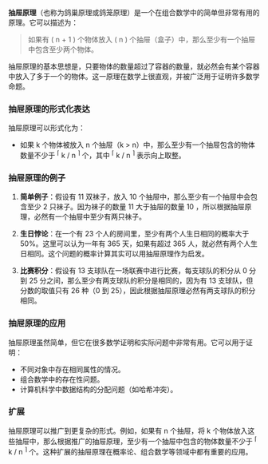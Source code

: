 **抽屉原理**（也称为鸽巢原理或鸽笼原理）是一个在组合数学中的简单但非常有用的原理。它可以描述为：

> 如果有 \( n + 1 \) 个物体放入 \( n \) 个抽屉（盒子）中，那么至少有一个抽屉中包含至少两个物体。

抽屉原理的基本思想是，只要物体的数量超过了容器的数量，就必然会有某个容器中放入了多于一个的物体。这一原理在数学上很直观，并被广泛用于证明许多数学命题。

### 抽屉原理的形式化表达
抽屉原理可以形式化为：
- 如果 k 个物体被放入 n  个抽屉（k > n）中，那么至少有一个抽屉包含的物体数量不少于 <sup>⌈</sup> k / n <sup>⌉</sup> 个，其中 <sup>⌈</sup> k / n <sup>⌉</sup> 表示向上取整。

### 抽屉原理的例子
1. **简单例子**：假设有 11 双袜子，放入 10 个抽屉中，那么至少有一个抽屉中会包含至少 2 只袜子。因为袜子的数量 11 大于抽屉的数量 10 ，所以根据抽屉原理，必然有一个抽屉中至少有两只袜子。

2. **生日悖论**：在一个有 23 个人的房间里，至少有两个人生日相同的概率大于 50%。这里可以认为一年有 365 天，如果有超过 365 人，就必然有两个人生日相同。这个问题的概率计算其实可以用抽屉原理作为启发。

3. **比赛积分**：假设有 13 支球队在一场联赛中进行比赛，每支球队的积分从 0 分到 25 分之间，那么至少有两支球队的积分是相同的，因为有 13 支球队，但分数的取值只有 26 种（0 到 25），因此根据抽屉原理必然有两支球队的积分相同。

### 抽屉原理的应用
抽屉原理虽然简单，但它在很多数学证明和实际问题中非常有用。它可以用于证明：
- 不同对象中存在相同属性的情况。
- 组合数学中的存在性问题。
- 计算机科学中数据结构的分配问题（如哈希冲突）。

### 扩展
抽屉原理可以推广到更复杂的形式。例如，如果有 n 个抽屉，将 k 个物体放入这些抽屉中，那么根据推广的抽屉原理，至少有一个抽屉中包含的物体数量不少于 <sup>⌈</sup> k / n <sup>⌉</sup> 个。这种扩展的抽屉原理在概率论、组合数学等领域中都有重要的应用。
